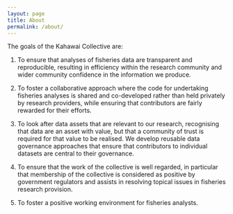 ```yaml
---
layout: page
title: About
permalink: /about/
---
```


The goals of the Kahawai Collective are:

1. To ensure that analyses of fisheries data are transparent and reproducible, resulting in efficiency within the research community and wider community confidence in the information we produce.

2. To foster a collaborative approach where the code for undertaking fisheries analyses is shared and co-developed rather than held privately by research providers, while ensuring that contributors are fairly rewarded for their efforts.

3. To look after data assets that are relevant to our research, recognising that data are an asset with value, but that a community of trust is required for that value to be realised. We develop reusable data governance approaches that ensure that contributors to individual datasets are central to their governance.

4. To ensure that the work of the collective is well regarded, in particular that membership of the collective is considered as positive by government regulators and assists in resolving topical issues in fisheries research provision.

5. To foster a positive working environment for fisheries analysts.
